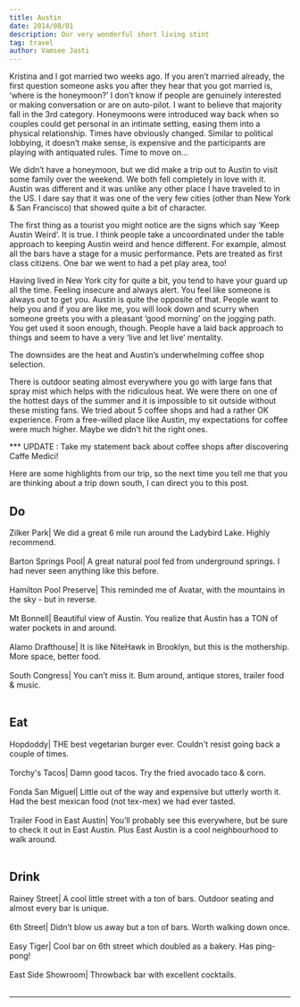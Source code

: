 ```yaml
---
title: Austin
date: 2014/08/01
description: Our very wonderful short living stint
tag: travel
author: Vamsee Jasti
---
```


Kristina and I got married two weeks ago. If you aren’t married already, the first question someone asks you after they hear that you got married is, ‘where is the honeymoon?’ I don’t know if people are genuinely interested or making conversation or are on auto-pilot. I want to believe that majority fall in the 3rd category. Honeymoons were introduced way back when so couples could get personal in an intimate setting, easing them into a physical relationship. Times have obviously changed. Similar to political lobbying, it doesn’t make sense, is expensive and the participants are playing with antiquated rules. Time to move on...

We didn’t have a honeymoon, but we did make a trip out to Austin to visit some family over the weekend. We both fell completely in love with it. Austin was different and it was unlike any other place I have traveled to in the US. I dare say that it was one of the very few cities (other than New York & San Francisco) that showed quite a bit of character.

The first thing as a tourist you might notice are the signs which say ‘Keep Austin Weird’. It is true. I think people take a uncoordinated under the table approach to keeping Austin weird and hence different. For example, almost all the bars have a stage for a music performance. Pets are treated as first class citizens. One bar we went to had a pet play area, too! 

Having lived in New York city for quite a bit, you tend to have your guard up all the time. Feeling insecure and always alert. You feel like someone is always out to get you. Austin is quite the opposite of that. People want to help you and if you are like me, you will look down and scurry when someone greets you with a pleasant ‘good morning’ on the jogging path. You get used it soon enough, though. People have a laid back approach to things and seem to have a very ‘live and let live’ mentality.

The downsides are the heat and Austin’s underwhelming coffee shop selection. 

There is outdoor seating almost everywhere you go with large fans that spray mist which helps with the ridiculous heat. We were there on one of the hottest days of the summer and it is impossible to sit outside without these misting fans. We tried about 5 coffee shops and had a rather OK experience. From a free-willed place like Austin, my expectations for coffee were much higher. Maybe we didn’t hit the right ones.

*** UPDATE : Take my statement back about coffee shops after discovering Caffe Medici!
   
Here are some highlights from our trip, so the next time you tell me that you are thinking about a trip down south, I can direct you to this post.

<h2>Do</h2>

Zilker Park| We did a great 6 mile run around the Ladybird Lake. Highly recommend.<br></br>
Barton Springs Pool| A great natural pool fed from underground springs. I had never seen anything like this before.<br></br>
Hamilton Pool Preserve| This reminded me of Avatar, with the mountains in the sky - but in reverse.<br></br>
Mt Bonnell| Beautiful view of Austin. You realize that Austin has a TON of water pockets in and around.<br></br>
Alamo Drafthouse| It is like NiteHawk in Brooklyn, but this is the mothership. More space, better food.<br></br>
South Congress| You can’t miss it. Bum around, antique stores, trailer food & music.<br></br>

<h2>Eat</h2>
Hopdoddy| THE best vegetarian burger ever. Couldn't resist going back a couple of times.<br></br>
Torchy's Tacos| Damn good tacos. Try the fried avocado taco & corn.<br></br>
Fonda San Miguel| Little out of the way and expensive but utterly worth it. Had the best mexican food (not tex-mex) we had ever tasted.<br></br>
Trailer Food in East Austin| You’ll probably see this everywhere, but be sure to check it out in East Austin. Plus East Austin is a cool neighbourhood to walk around.<br></br>

<h2>Drink</h2>
Rainey Street| A cool little street with a ton of bars. Outdoor seating and almost every bar is unique.<br></br>
6th Street| Didn’t blow us away but a ton of bars. Worth walking down once.<br></br>
Easy Tiger| Cool bar on 6th street which doubled as a bakery. Has ping-pong!<br></br>
East Side Showroom| Throwback bar with excellent cocktails.<br></br>

---